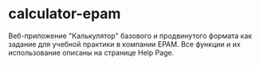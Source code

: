 # calculator-epam
 
Веб-приложение "Калькулятор" базового и продвинутого формата как задание для учебной практики в компании EPAM. Все функции и их использование описаны на странице Help Page.
